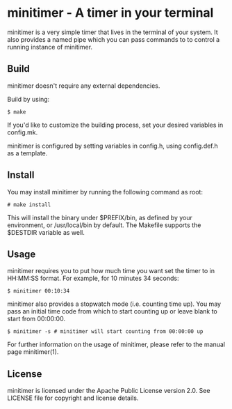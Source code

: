 # minitimer - A timer in your terminal

minitimer is a very simple timer that lives in the terminal of your system. It
also provides a named pipe which you can pass commands to to control a running
instance of minitimer.

## Build
minitimer doesn't require any external dependencies.

Build by using:

```
$ make
```

If you'd like to customize the building process, set your desired variables in
config.mk.

minitimer is configured by setting variables in config.h, using config.def.h as
a template.

## Install
You may install minitimer by running the following command as root:

```
# make install
```

This will install the binary under $PREFIX/bin, as defined by your environment,
or /usr/local/bin by default. The Makefile supports the $DESTDIR variable as 
well.

## Usage
minitimer requires you to put how much time you want set the timer to in 
HH:MM:SS format. For example, for 10 minutes 34 seconds:

```
$ minitimer 00:10:34
```

minitimer also provides a stopwatch mode (i.e. counting time up). You may pass
an initial time code from which to start counting up or leave blank to start 
from 00:00:00.

```
$ minitimer -s # minitimer will start counting from 00:00:00 up
```

For further information on the usage of minitimer, please refer to the manual 
page minitimer(1).

## License
minitimer is licensed under the Apache Public License version 2.0. See LICENSE
file for copyright and license details.
